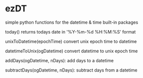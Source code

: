 # ezDT

simple python functions for the datetime & time built-in packages


today()
returns todays date in '%Y-%m-%d %H:%M:%S' format


unixToDatetime(epochTime)
convert unix epoch time to datetime


datetimeToUnix(ogDatetime)
convert datetime to unix epoch time


addDays(ogDatetime, nDays):
add days to a datetime

subtractDays(ogDatetime, nDays):
subtract days from a datetime

